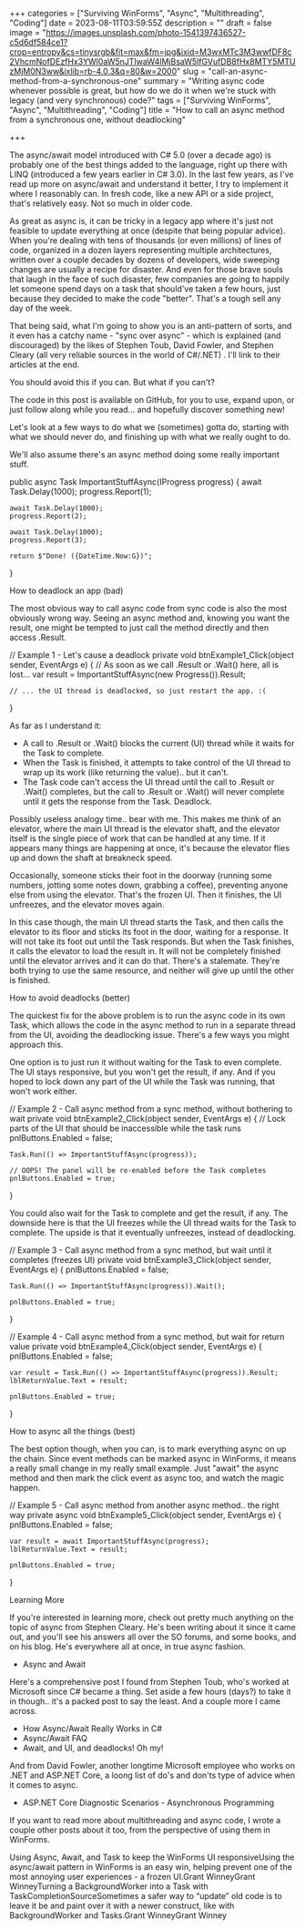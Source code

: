 +++
categories = ["Surviving WinForms", "Async", "Multithreading", "Coding"]
date = 2023-08-11T03:59:55Z
description = ""
draft = false
image = "https://images.unsplash.com/photo-1541397436527-c5d6df584ce1?crop=entropy&cs=tinysrgb&fit=max&fm=jpg&ixid=M3wxMTc3M3wwfDF8c2VhcmNofDEzfHx3YWl0aW5nJTIwaW4lMjBsaW5lfGVufDB8fHx8MTY5MTUzMjM0N3ww&ixlib=rb-4.0.3&q=80&w=2000"
slug = "call-an-async-method-from-a-synchronous-one"
summary = "Writing async code whenever possible is great, but how do we do it when we're stuck with legacy (and very synchronous) code?"
tags = ["Surviving WinForms", "Async", "Multithreading", "Coding"]
title = "How to call an async method from a synchronous one, without deadlocking"

+++


The async/await model introduced with C# 5.0 (over a decade ago) is probably one of the best things added to the language, right up there with LINQ (introduced a few years earlier in C# 3.0). In the last few years, as I've read up more on async/await and understand it better, I try to implement it where I reasonably can. In fresh code, like a new API or a side project, that's relatively easy. Not so much in older code.

As great as async is, it can be tricky in a legacy app where it's just not feasible to update everything at once (despite that being popular advice). When you're dealing with tens of thousands (or even millions) of lines of code, organized in a dozen layers representing multiple architectures, written over a couple decades by dozens of developers, wide sweeping changes are usually a recipe for disaster. And even for those brave souls that laugh in the face of such disaster, few companies are going to happily let someone spend days on a task that should've taken a few hours, just because they decided to make the code "better". That's a tough sell any day of the week.

That being said, what I'm going to show you is an anti-pattern of sorts, and it even has a catchy name - "sync over async" - which is explained (and discouraged) by the likes of Stephen Toub, David Fowler, and Stephen Cleary (all very reliable sources in the world of C#/.NET) . I'll link to their articles at the end.

You should avoid this if you can. But what if you can't?



The code in this post is available on GitHub, for you to use, expand upon, or just follow along while you read... and hopefully discover something new!



Let's look at a few ways to do what we (sometimes) gotta do, starting with what we should never do, and finishing up with what we really ought to do.

We'll also assume there's an async method doing some really important stuff.

public async Task<string> ImportantStuffAsync(IProgress<int> progress)
{
    await Task.Delay(1000);
    progress.Report(1);

    await Task.Delay(1000);
    progress.Report(2);

    await Task.Delay(1000);
    progress.Report(3);

    return $"Done! ({DateTime.Now:G})";
}


How to deadlock an app (bad)

The most obvious way to call async code from sync code is also the most obviously wrong way. Seeing an async method and, knowing you want the result, one might be tempted to just call the method directly and then access .Result.

// Example 1 - Let's cause a deadlock
private void btnExample1_Click(object sender, EventArgs e)
{
    // As soon as we call .Result or .Wait() here, all is lost...
    var result = ImportantStuffAsync(new Progress<int>()).Result;

    // ... the UI thread is deadlocked, so just restart the app. :(
}

As far as I understand it:

 * A call to .Result or .Wait() blocks the current (UI) thread while it waits for the Task to complete.
 * When the Task is finished, it attempts to take control of the UI thread to wrap up its work (like returning the value).. but it can't.
 * The Task code can't access the UI thread until the call to .Result or .Wait() completes, but the call to .Result or .Wait() will never complete until it gets the response from the Task. Deadlock.

Possibly useless analogy time.. bear with me. This makes me think of an elevator, where the main UI thread is the elevator shaft, and the elevator itself is the single piece of work that can be handled at any time. If it appears many things are happening at once, it's because the elevator flies up and down the shaft at breakneck speed.

Occasionally, someone sticks their foot in the doorway (running some numbers, jotting some notes down, grabbing a coffee), preventing anyone else from using the elevator. That's the frozen UI. Then it finishes, the UI unfreezes, and the elevator moves again.

In this case though, the main UI thread starts the Task, and then calls the elevator to its floor and sticks its foot in the door, waiting for a response. It will not take its foot out until the Task responds. But when the Task finishes, it calls the elevator to load the result in. It will not be completely finished until the elevator arrives and it can do that. There's a stalemate. They're both trying to use the same resource, and neither will give up until the other is finished.


How to avoid deadlocks (better)

The quickest fix for the above problem is to run the async code in its own Task, which allows the code in the async method to run in a separate thread from the UI, avoiding the deadlocking issue. There's a few ways you might approach this.

One option is to just run it without waiting for the Task to even complete. The UI stays responsive, but you won't get the result, if any. And if you hoped to lock down any part of the UI while the Task was running, that won't work either.

// Example 2 - Call async method from a sync method, without bothering to wait
private void btnExample2_Click(object sender, EventArgs e)
{
    // Lock parts of the UI that should be inaccessible while the task runs
    pnlButtons.Enabled = false;

    Task.Run(() => ImportantStuffAsync(progress));

    // OOPS! The panel will be re-enabled before the Task completes
    pnlButtons.Enabled = true;
}

You could also wait for the Task to complete and get the result, if any. The downside here is that the UI freezes while the UI thread waits for the Task to complete. The upside is that it eventually unfreezes, instead of deadlocking.

// Example 3 - Call async method from a sync method, but wait until it completes (freezes UI)
private void btnExample3_Click(object sender, EventArgs e)
{
    pnlButtons.Enabled = false;

    Task.Run(() => ImportantStuffAsync(progress)).Wait();

    pnlButtons.Enabled = true;
}

// Example 4 - Call async method from a sync method, but wait for return value
private void btnExample4_Click(object sender, EventArgs e)
{
    pnlButtons.Enabled = false;

    var result = Task.Run(() => ImportantStuffAsync(progress)).Result;
    lblReturnValue.Text = result;
    
    pnlButtons.Enabled = true;
}


How to async all the things (best)

The best option though, when you can, is to mark everything async on up the chain. Since event methods can be marked async in WinForms, it means a really small change in my really small example. Just "await" the async method and then mark the click event as async too, and watch the magic happen.

// Example 5 - Call async method from another async method.. the right way
private async void btnExample5_Click(object sender, EventArgs e)
{
    pnlButtons.Enabled = false;

    var result = await ImportantStuffAsync(progress);
    lblReturnValue.Text = result;
    
    pnlButtons.Enabled = true;
}


Learning More

If you're interested in learning more, check out pretty much anything on the topic of async from Stephen Cleary. He's been writing about it since it came out, and you'll see his answers all over the SO forums, and some books, and on his blog. He's everywhere all at once, in true async fashion.

 * Async and Await

Here's a comprehensive post I found from Stephen Toub, who's worked at Microsoft since C# became a thing. Set aside a few hours (days?) to take it in though.. it's a packed post to say the least. And a couple more I came across.

 * How Async/Await Really Works in C#
 * Async/Await FAQ
 * Await, and UI, and deadlocks! Oh my!

And from David Fowler, another longtime Microsoft employee who works on .NET and ASP.NET Core, a loong list of do's and don'ts type of advice when it comes to async.

 * ASP.NET Core Diagnostic Scenarios - Asynchronous Programming

If you want to read more about multithreading and async code, I wrote a couple other posts about it too, from the perspective of using them in WinForms.

Using Async, Await, and Task to keep the WinForms UI responsiveUsing the async/await pattern in WinForms is an easy win, helping prevent one of the most annoying user experiences - a frozen UI.Grant WinneyGrant WinneyTurning a BackgroundWorker into a Task with TaskCompletionSourceSometimes a safer way to “update” old code is to leave it be and paint over it with a newer construct, like with BackgroundWorker and Tasks.Grant WinneyGrant Winney